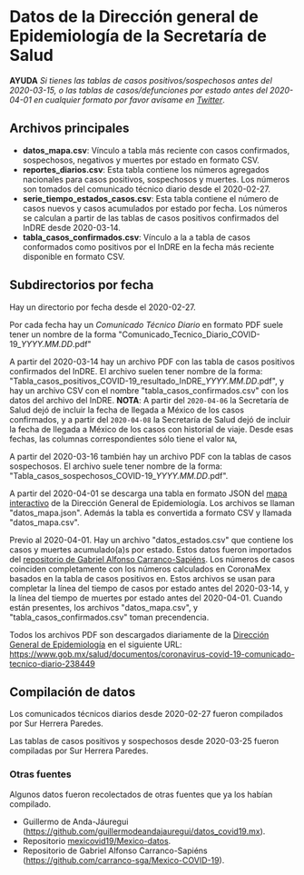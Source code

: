 # Datos de la Dirección general de Epidemiología de la Secretaría de Salud

**AYUDA** *Si tienes las tablas de casos positivos/sospechosos
antes del 2020-03-15, o las tablas de casos/defunciones por estado antes
del 2020-04-01 en cualquier formato por favor avísame en
[Twitter](https://twitter.com/sur_hp)*.

## Archivos principales

* **datos_mapa.csv**: Vínculo a tabla más reciente con casos confirmados,
sospechosos, negativos y muertes por estado en formato CSV.
* **reportes_diarios.csv**: Esta tabla contiene los números
agregados nacionales para casos positivos, sospechosos y muertes.
Los números son tomados del comunicado técnico diario desde el
2020-02-27.
* **serie_tiempo_estados_casos.csv**: Esta tabla contiene el número
de casos nuevos y casos acumulados por estado por fecha. Los números
se calculan a partir de las tablas de casos positivos confirmados
del InDRE desde 2020-03-14.
* **tabla_casos_confirmados.csv**: Vínculo a la a tabla de casos
conformados como positivos por el InDRE en la fecha más
reciente disponible en formato CSV.

## Subdirectorios por fecha

Hay un directorio por fecha desde el 2020-02-27.

Por cada fecha hay un *Comunicado Técnico Diario* en
formato PDF suele tener un nombre de la forma
"Comunicado\_Tecnico\_Diario\_COVID-19\_*YYYY.MM.DD*.pdf"

A partir del 2020-03-14 hay un archivo PDF con
las tabla de casos positivos confirmados del InDRE. El archivo suelen
tener nombre de la forma:
"Tabla\_casos\_positivos\_COVID-19\_resultado\_InDRE\_*YYYY.MM.DD*.pdf",
y hay un archivo CSV con el nombre "tabla\_casos\_confirmados.csv" con
los datos del archivo del InDRE. **NOTA**: A partir del `2020-04-06` la 
Secretaría de Salud dejó de incluir la fecha de llegada a México de los
casos confirmados, y a partir del `2020-04-08` la Secretaría de Salud dejó
de incluir la fecha de llegada a México de los casos con historial de viaje.
Desde esas fechas, las columnas correspondientes sólo tiene el valor `NA`,

A partir del 2020-03-16 también hay un archivo PDF con la tablas de casos
sospechosos. El archivo suele tener nombre de la forma:
"Tabla\_casos\_sospechosos\_COVID-19\_*YYYY.MM.DD*.pdf".

A partir del 2020-04-01 se descarga una tabla en formato JSON del
[mapa interactivo](https://ncov.sinave.gob.mx/mapa.aspx)
de la Dirección General de Epidemiología. Los archivos se llaman 
"datos\_mapa.json". Además la tabla es convertida
a formato CSV y llamada "datos\_mapa.csv".

Previo al 2020-04-01. Hay un archivo "datos\_estados.csv" que contiene
los casos y muertes acumulado(a)s por estado. Estos datos fueron
importados del 
[repositorio de Gabriel Alfonso Carranco-Sapiéns](https://github.com/carranco-sga/Mexico-COVID-19). Los números de casos coinciden completamente
con los números calculados en CoronaMex basados en la tabla de
casos positivos en. Estos archivos se usan para completar la línea del
tiempo de casos por estado antes del 2020-03-14, y la línea
del tiempo de muertes por estado antes del 2020-04-01. Cuando
están presentes, los archivos "datos\_mapa.csv", y
"tabla\_casos\_confirmados.csv" toman precendencia.

Todos los archivos PDF son descargados diariamente de la
[Dirección General de Epidemiología](https://www.gob.mx/salud/acciones-y-programas/direccion-general-de-epidemiologia) en el siguiente URL:
https://www.gob.mx/salud/documentos/coronavirus-covid-19-comunicado-tecnico-diario-238449

## Compilación de datos

Los comunicados técnicos diarios desde 2020-02-27 fueron compilados
por Sur Herrera Paredes.

Las tablas de casos positivos y sospechosos desde 2020-03-25 fueron
compiladas por Sur Herrera Paredes.

### Otras fuentes

Algunos datos fueron recolectados de otras fuentes que ya los habían compilado.

* Guillermo de Anda-Jáuregui (https://github.com/guillermodeandajauregui/datos_covid19.mx).
* Repositorio [mexicovid19/Mexico-datos](https://github.com/mexicovid19/Mexico-datos).
* Repositorio de Gabriel Alfonso Carranco-Sapiéns (https://github.com/carranco-sga/Mexico-COVID-19).
